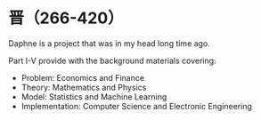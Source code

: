 # 晋（266-420）

Daphne is a project that was in my head long time ago.

Part I-V provide with the background materials covering:
- Problem: Economics and Finance
- Theory: Mathematics and Physics
- Model: Statistics and Machine Learning
- Implementation: Computer Science and Electronic Engineering
